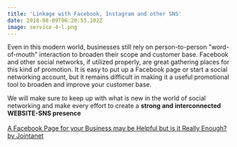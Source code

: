 ```yaml
---
title: 'Linkage with Facebook, Instagram and other SNS'
date: 2018-08-09T06:20:53.102Z
image: service-4-l.png
---
```

Even in this modern world, businesses still rely on person-to-person &quot;word-of-mouth&quot; interaction to broaden their scope and customer base.  Facebook and other social networks, if utilized properly, are great gathering places for this kind of promotion.  It is easy to put up a Facebook page or start a social networking account, but it remains difficult in making  it a useful promotional tool to broaden and improve your customer base.

We will make sure to keep up with what is new in the world of social networking and make every effort to create a **strong and interconnected WEBSITE-SNS presence**
\
\
[A Facebook Page for your Business may be Helpful but is it Really Enough? by Jointanet](/en/articles/facebook)
